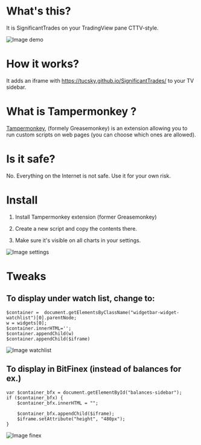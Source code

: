 # What's this?

It is SignificantTrades on your TradingView pane CTTV-style. 

![Image demo](https://i.gyazo.com/7e6e8b1ee4b418a73a36cf3b1dfea794.png)


# How it works?

It adds an iframe with https://tucsky.github.io/SignificantTrades/ to your TV sidebar.

# What is Tampermonkey ?

[Tampermonkey](https://chrome.google.com/webstore/detail/tampermonkey/dhdgffkkebhmkfjojejmpbldmpobfkfo?hl=en), (formely Greasemonkey) is an extension allowing you to run custom scripts on web pages (you can choose which ones are allowed).

# Is it safe?

No. Everything on the Internet is not safe. Use it for your own risk. 

# Install

1. Install Tampermonkey extension (former Greasemonkey)

2. Create a new script and copy the contents there.

3. Make sure it's visible on all charts in your settings. 

![Image settings](https://i.gyazo.com/651037a049ef4274a5f0ebd015083540.png)


# Tweaks

To display under watch list, change to:
----
```
$container =  document.getElementsByClassName("widgetbar-widget-watchlist")[0].parentNode;
w = widgets[0];
$container.innerHTML='';
$container.appendChild(w)
$container.appendChild($iframe)
```

![Image watchlist](https://i.gyazo.com/5d5aaa6f74b999598cb79f23f0023fc5.png)


To display in BitFinex (instead of balances for ex.)
----
```
var $container_bfx = document.getElementById("balances-sidebar");
if ($container_bfx) {
    $container_bfx.innerHTML = "";

    $container_bfx.appendChild($iframe);
    $iframe.setAttribute("height", "480px");
}
```

![Image finex](https://i.gyazo.com/85d66f5323ddecf7ca9fe09dbc2d68fd.png)
